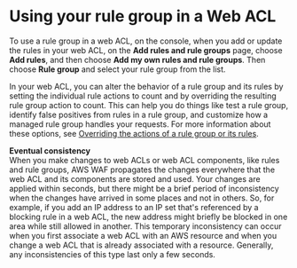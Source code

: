 # Using your rule group in a Web ACL<a name="waf-rule-group-using"></a>

To use a rule group in a web ACL, on the console, when you add or update the rules in your web ACL, on the **Add rules and rule groups** page, choose **Add rules**, and then choose **Add my own rules and rule groups**\. Then choose **Rule group** and select your rule group from the list\. 

In your web ACL, you can alter the behavior of a rule group and its rules by setting the individual rule actions to count and by overriding the resulting rule group action to count\. This can help you do things like test a rule group, identify false positives from rules in a rule group, and customize how a managed rule group handles your requests\. For more information about these options, see [Overriding the actions of a rule group or its rules](web-acl-rule-group-override-options.md)\. 

**Eventual consistency**  
When you make changes to web ACLs or web ACL components, like rules and rule groups, AWS WAF propagates the changes everywhere that the web ACL and its components are stored and used\. Your changes are applied within seconds, but there might be a brief period of inconsistency when the changes have arrived in some places and not in others\. So, for example, if you add an IP address to an IP set that's referenced by a blocking rule in a web ACL, the new address might briefly be blocked in one area while still allowed in another\. This temporary inconsistency can occur when you first associate a web ACL with an AWS resource and when you change a web ACL that is already associated with a resource\. Generally, any inconsistencies of this type last only a few seconds\.